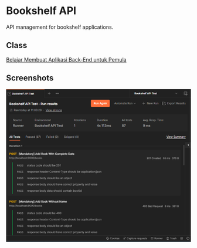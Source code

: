 # Bookshelf API
API management for bookshelf applications.

## Class
[Belajar Membuat Aplikasi Back-End untuk Pemula](https://github.com/achmadhadikurnia/belajar-membuat-aplikasi-back-end-untuk-pemula-dicoding-certificate)

## Screenshots
![screenshot_1.png](/screenshots/screenshot_1.png)

